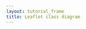```yaml
---
layout: tutorial_frame
title: Leaflet class diagram
---
```

<script type='text/javascript'>

	var bounds = [[0,0], [1570,1910]];

	var map = L.map('map', {
		crs: L.CRS.Simple,
		maxZoom: 0,
		minZoom: -4,
		maxBounds: bounds
	});

	map.getContainer().style.width = '100vw';
	map.getContainer().style.height= '100%';
	document.body.style.margin = 0;

	var image = L.imageOverlay('class-diagram.png', bounds).addTo(map);

	map.fitBounds(bounds);

</script>
